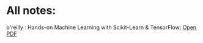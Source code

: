 # All notes:
o'reilly : Hands-on Machine Learning with Scikit-Learn  & TensorFlow: 
[Open PDF](https://docs.google.com/viewer?url=https://gauravpatil04.github.io/ML/Hands%20On%20Machine%20Learning%20with%20Scikit%20Learn%20and%20TensorFlow.pdf)
